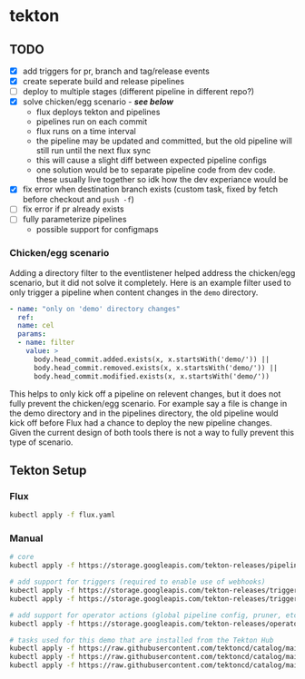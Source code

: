 # tekton

## TODO
- [x] add triggers for pr, branch and tag/release events
- [x] create seperate build and release pipelines 
- [ ] deploy to multiple stages (different pipeline in different repo?)
- [x] solve chicken/egg scenario - ***see below***
    - flux deploys tekton and pipelines
    - pipelines run on each commit
    - flux runs on a time interval
    - the pipeline may be updated and committed, but the old pipeline will still run until the next flux sync
    - this will cause a slight diff between expected pipeline configs
    - one solution would be to separate pipeline code from dev code. these usually live together so idk how the dev experiance would be 
- [x] fix error when destination branch exists (custom task, fixed by fetch before checkout and `push -f`)
- [ ] fix error if pr already exists
- [ ] fully parameterize pipelines
    - possible support for configmaps

### Chicken/egg scenario
Adding a directory filter to the eventlistener helped address the chicken/egg scenario, but it did not solve it completely.  Here is an example filter used to only trigger a pipeline when content changes in the `demo` directory.
```yaml
- name: "only on 'demo' directory changes"
  ref:
  name: cel
  params:
  - name: filter
    value: >
      body.head_commit.added.exists(x, x.startsWith('demo/')) ||
      body.head_commit.removed.exists(x, x.startsWith('demo/')) ||
      body.head_commit.modified.exists(x, x.startsWith('demo/'))
```
This helps to only kick off a pipeline on relevent changes, but it does not fully prevent the chicken/egg scenario.  For example say a file is change in the demo directory and in the pipelines directory, the old pipeline would kick off before Flux had a chance to deploy the new pipeline changes.  Given the current design of both tools there is not a way to fully prevent this type of scenario.

## Tekton Setup
### Flux
```bash
kubectl apply -f flux.yaml
```

### Manual
```bash
# core
kubectl apply -f https://storage.googleapis.com/tekton-releases/pipeline/previous/v0.38.3/release.yaml

# add support for triggers (required to enable use of webhooks)
kubectl apply -f https://storage.googleapis.com/tekton-releases/triggers/previous/v0.20.2/release.yaml
kubectl apply -f https://storage.googleapis.com/tekton-releases/triggers/previous/v0.20.2/interceptors.yaml

# add support for operator actions (global pipeline config, pruner, etc) - optional
kubectl apply -f https://storage.googleapis.com/tekton-releases/operator/previous/v0.60.1/release.yaml

# tasks used for this demo that are installed from the Tekton Hub
kubectl apply -f https://raw.githubusercontent.com/tektoncd/catalog/main/task/kaniko/0.6/kaniko.yaml
kubectl apply -f https://raw.githubusercontent.com/tektoncd/catalog/main/task/git-clone/0.8/git-clone.yaml
kubectl apply -f https://raw.githubusercontent.com/tektoncd/catalog/main/task/github-open-pr/0.2/github-open-pr.yaml
```
